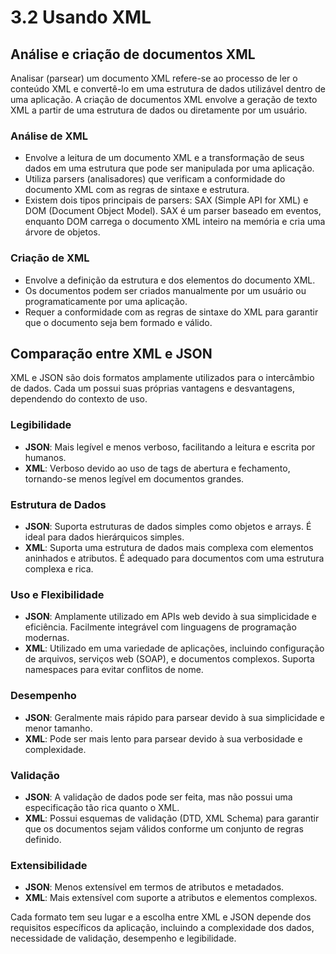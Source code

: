 # 3.2 Usando XML

## Análise e criação de documentos XML

Analisar (parsear) um documento XML refere-se ao processo de ler o conteúdo XML e convertê-lo em uma estrutura de dados utilizável dentro de uma aplicação. A criação de documentos XML envolve a geração de texto XML a partir de uma estrutura de dados ou diretamente por um usuário.

### Análise de XML
- Envolve a leitura de um documento XML e a transformação de seus dados em uma estrutura que pode ser manipulada por uma aplicação.
- Utiliza parsers (analisadores) que verificam a conformidade do documento XML com as regras de sintaxe e estrutura.
- Existem dois tipos principais de parsers: SAX (Simple API for XML) e DOM (Document Object Model). SAX é um parser baseado em eventos, enquanto DOM carrega o documento XML inteiro na memória e cria uma árvore de objetos.

### Criação de XML
- Envolve a definição da estrutura e dos elementos do documento XML.
- Os documentos podem ser criados manualmente por um usuário ou programaticamente por uma aplicação.
- Requer a conformidade com as regras de sintaxe do XML para garantir que o documento seja bem formado e válido.

## Comparação entre XML e JSON

XML e JSON são dois formatos amplamente utilizados para o intercâmbio de dados. Cada um possui suas próprias vantagens e desvantagens, dependendo do contexto de uso.

### Legibilidade
- **JSON**: Mais legível e menos verboso, facilitando a leitura e escrita por humanos.
- **XML**: Verboso devido ao uso de tags de abertura e fechamento, tornando-se menos legível em documentos grandes.

### Estrutura de Dados
- **JSON**: Suporta estruturas de dados simples como objetos e arrays. É ideal para dados hierárquicos simples.
- **XML**: Suporta uma estrutura de dados mais complexa com elementos aninhados e atributos. É adequado para documentos com uma estrutura complexa e rica.

### Uso e Flexibilidade
- **JSON**: Amplamente utilizado em APIs web devido à sua simplicidade e eficiência. Facilmente integrável com linguagens de programação modernas.
- **XML**: Utilizado em uma variedade de aplicações, incluindo configuração de arquivos, serviços web (SOAP), e documentos complexos. Suporta namespaces para evitar conflitos de nome.

### Desempenho
- **JSON**: Geralmente mais rápido para parsear devido à sua simplicidade e menor tamanho.
- **XML**: Pode ser mais lento para parsear devido à sua verbosidade e complexidade.

### Validação
- **JSON**: A validação de dados pode ser feita, mas não possui uma especificação tão rica quanto o XML.
- **XML**: Possui esquemas de validação (DTD, XML Schema) para garantir que os documentos sejam válidos conforme um conjunto de regras definido.

### Extensibilidade
- **JSON**: Menos extensível em termos de atributos e metadados.
- **XML**: Mais extensível com suporte a atributos e elementos complexos.

Cada formato tem seu lugar e a escolha entre XML e JSON depende dos requisitos específicos da aplicação, incluindo a complexidade dos dados, necessidade de validação, desempenho e legibilidade.
